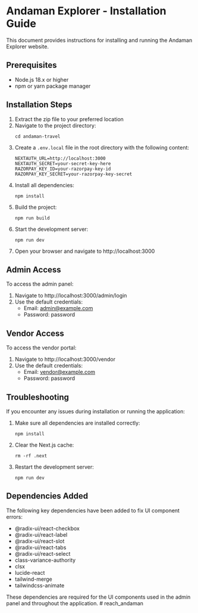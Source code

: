 # Andaman Explorer - Installation Guide

This document provides instructions for installing and running the Andaman Explorer website.

## Prerequisites

- Node.js 18.x or higher
- npm or yarn package manager

## Installation Steps

1. Extract the zip file to your preferred location
2. Navigate to the project directory:
   ```
   cd andaman-travel
   ```
3. Create a `.env.local` file in the root directory with the following content:
   ```
   NEXTAUTH_URL=http://localhost:3000
   NEXTAUTH_SECRET=your-secret-key-here
   RAZORPAY_KEY_ID=your-razorpay-key-id
   RAZORPAY_KEY_SECRET=your-razorpay-key-secret
   ```
4. Install all dependencies:
   ```
   npm install
   ```
5. Build the project:
   ```
   npm run build
   ```
6. Start the development server:
   ```
   npm run dev
   ```
7. Open your browser and navigate to http://localhost:3000

## Admin Access

To access the admin panel:
1. Navigate to http://localhost:3000/admin/login
2. Use the default credentials:
   - Email: admin@example.com
   - Password: password

## Vendor Access

To access the vendor portal:
1. Navigate to http://localhost:3000/vendor
2. Use the default credentials:
   - Email: vendor@example.com
   - Password: password

## Troubleshooting

If you encounter any issues during installation or running the application:

1. Make sure all dependencies are installed correctly:
   ```
   npm install
   ```
2. Clear the Next.js cache:
   ```
   rm -rf .next
   ```
3. Restart the development server:
   ```
   npm run dev
   ```

## Dependencies Added

The following key dependencies have been added to fix UI component errors:

- @radix-ui/react-checkbox
- @radix-ui/react-label
- @radix-ui/react-slot
- @radix-ui/react-tabs
- @radix-ui/react-select
- class-variance-authority
- clsx
- lucide-react
- tailwind-merge
- tailwindcss-animate

These dependencies are required for the UI components used in the admin panel and throughout the application.
#   r e a c h _ a n d a m a n  
 